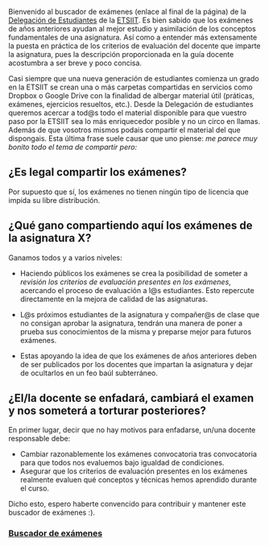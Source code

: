 Bienvenido al buscador de exámenes (enlace al final de la página) de la [Delegación de Estudiantes](http://deiit.ugr.es/) de la [ETSIIT](http://etsiit.ugr.es/). Es bien sabido que los exámenes de años anteriores ayudan al mejor estudio y asimilación de los conceptos fundamentales de una asignatura. Así como a entender más extensamente la puesta en práctica de los criterios de evaluación del docente que imparte la asignatura, pues la descripción proporcionada en la guía docente acostumbra a ser breve y poco concisa.

Casi siempre que una nueva generación de estudiantes comienza un grado en la ETSIIT se crean una o más carpetas compartidas en servicios como Dropbox o Google Drive con la finalidad de albergar material útil (práticas, exámenes, ejercicios resueltos, etc.). Desde la Delegación de estudiantes queremos acercar a tod@s todo el material disponible para que vuestro paso por la ETSIIT sea lo más enriquecedor posible y no un circo en llamas. Además de que vosotros mismos podais compartir el material del que dispongais. Esta última frase suele causar que uno piense: *me parece muy bonito todo el tema de compartir pero:*

## ¿Es legal compartir los exámenes?
Por supuesto que sí, los exámenes no tienen ningún tipo de licencia que impida su libre distribución.

## ¿Qué gano compartiendo aquí los exámenes de la asignatura X?
Ganamos todos y a varios niveles:

- Haciendo públicos los exámenes se crea la posibilidad de someter a *revisión los criterios de evaluación presentes en los exámenes*, acercando el proceso de evaluación a l@s estudiantes. Esto repercute directamente en la mejora de calidad de las asignaturas.

- L@s próximos estudiantes de la asignatura y compañer@s de clase que no consigan aprobar la asignatura, tendrán una manera de poner a prueba sus conocimientos de la misma y preparse mejor para futuros exámenes.

- Estas apoyando la idea de que los exámenes de años anteriores deben de ser publicados por los docentes que impartan la asignatura y dejar de ocultarlos en un feo baúl subterráneo.

## ¿El/la docente se enfadará, cambiará el examen y nos someterá a torturar posteriores?
En primer lugar, decir que no hay motivos para enfadarse, un/una docente responsable debe:
- Cambiar razonablemente los exámenes convocatoria tras convocatoria para que todos nos evaluemos bajo igualdad de condiciones.
- Asegurar que los criterios de evaluación presentes en los exámenes realmente evaluen qué conceptos y técnicas hemos aprendido durante el curso.

Dicho esto, espero haberte convencido para contribuir y mantener este buscador de exámenes :).

### [Buscador de exámenes](http://deiit.ugr.es/BDExamenes/search.html)
